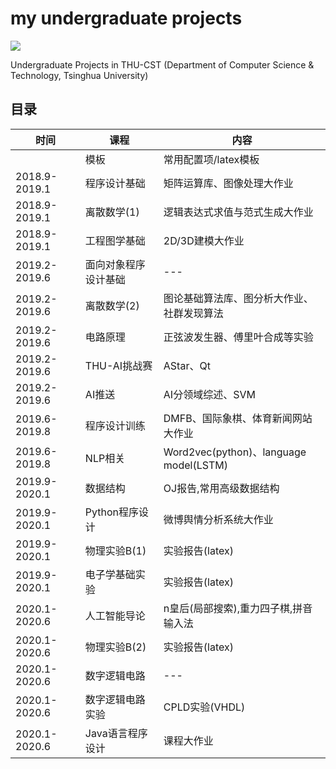 # my undergraduate projects
![](https://img.shields.io/github/repo-size/Trinkle23897/Undergraduate.svg?style=flat)

Undergraduate Projects in THU-CST (Department of Computer Science & Technology, Tsinghua University)
## 目录

| 时间 | 课程                    | 内容 |
| ---- | ----------------------- | ---- |
||模板|常用配置项/latex模板|
|2018.9-2019.1|程序设计基础|矩阵运算库、图像处理大作业|
|2018.9-2019.1|离散数学(1)|逻辑表达式求值与范式生成大作业|
|2018.9-2019.1|工程图学基础|2D/3D建模大作业|
|2019.2-2019.6|面向对象程序设计基础|---|
|2019.2-2019.6|离散数学(2)|图论基础算法库、图分析大作业、社群发现算法|
|2019.2-2019.6|电路原理|正弦波发生器、傅里叶合成等实验|
|2019.2-2019.6|THU-AI挑战赛|AStar、Qt|
|2019.2-2019.6|AI推送|AI分领域综述、SVM|
|2019.6-2019.8|程序设计训练|DMFB、国际象棋、体育新闻网站大作业|
|2019.6-2019.8|NLP相关|Word2vec(python)、language model(LSTM)|
|2019.9-2020.1|数据结构|OJ报告,常用高级数据结构|
|2019.9-2020.1|Python程序设计|微博舆情分析系统大作业|
|2019.9-2020.1|物理实验B(1)|实验报告(latex)|
|2019.9-2020.1|电子学基础实验|实验报告(latex)|
|2020.1-2020.6|人工智能导论|n皇后(局部搜索),重力四子棋,拼音输入法|
|2020.1-2020.6|物理实验B(2)|实验报告(latex)|
|2020.1-2020.6|数字逻辑电路|---|
|2020.1-2020.6|数字逻辑电路实验|CPLD实验(VHDL)|
|2020.1-2020.6|Java语言程序设计|课程大作业|

